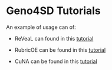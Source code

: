 # Geno4SD Tutorials 


An example of usage can of:


- ReVeaL can found in this  [tutorial](https://github.com/ComputationalGenomics/Geno4SD/blob/main/tutorials/ReVeaL.ipynb)

- RubricOE can be found in this  [tutorial](https://github.com/ComputationalGenomics/Geno4SD/blob/main/tutorials/RubricOE.ipynb)

- CuNA can be found in this  [tutorial](https://github.com/ComputationalGenomics/Geno4SD/blob/main/tutorials/CuNA.ipynb)

